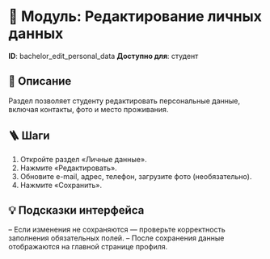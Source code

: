# 📘 Модуль: Редактирование личных данных
**ID**: bachelor_edit_personal_data
**Доступно для**: студент

## 📝 Описание
Раздел позволяет студенту редактировать персональные данные, включая контакты, фото и место проживания.

## 🪜 Шаги
1. Откройте раздел «Личные данные».
2. Нажмите «Редактировать».
3. Обновите e-mail, адрес, телефон, загрузите фото (необязательно).
4. Нажмите «Сохранить».

## 💡 Подсказки интерфейса
– Если изменения не сохраняются — проверьте корректность заполнения обязательных полей.
– После сохранения данные отображаются на главной странице профиля.
